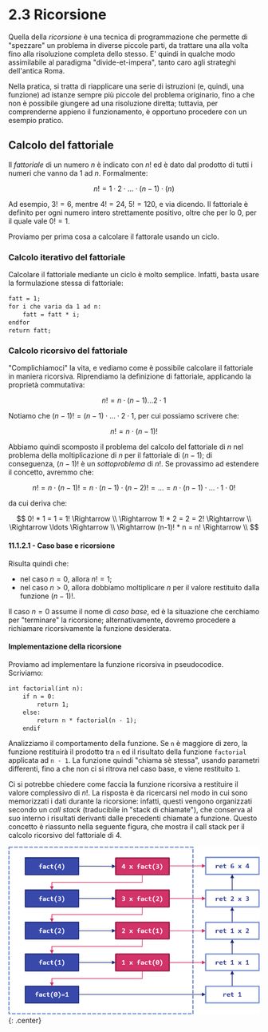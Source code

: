 # 2.3 Ricorsione

Quella della *ricorsione* è una tecnica di programmazione che permette di "spezzare" un problema in diverse piccole parti, da trattare una alla volta fino alla risoluzione completa dello stesso. E' quindi in qualche modo assimilabile al paradigma "divide-et-impera", tanto caro agli strateghi dell'antica Roma.

Nella pratica, si tratta di riapplicare una serie di istruzioni (e, quindi, una funzione) ad istanze sempre più piccole del problema originario, fino a che non è possibile giungere ad una risoluzione diretta; tuttavia, per comprenderne appieno il funzionamento, è opportuno procedere con un esempio pratico.

## Calcolo del fattoriale

Il *fattoriale* di un numero $n$ è indicato con $n!$ ed è dato dal prodotto di tutti i numeri che vanno da $1$ ad $n$. Formalmente:

$$
n! = 1 \cdot 2 \cdot \ldots \cdot (n-1) \cdot (n)
$$

Ad esempio, $3! = 6$, mentre $4! = 24$, $5! = 120$, e via dicendo. Il fattoriale è definito per ogni numero intero strettamente positivo, oltre che per lo $0$, per il quale vale $0!=1$.

Proviamo per prima cosa a calcolare il fattorale usando un ciclo.

### Calcolo iterativo del fattoriale

Calcolare il fattoriale mediante un ciclo è molto semplice. Infatti, basta usare la formulazione stessa di fattoriale:

```linenums="1"
fatt = 1;
for i che varia da 1 ad n:
	fatt = fatt * i;
endfor
return fatt;
```

### Calcolo ricorsivo del fattoriale

"Complichiamoci" la vita, e vediamo come è possibile calcolare il fattoriale in maniera ricorsiva. Riprendiamo la definizione di fattoriale, applicando la proprietà commutativa:

$$
n! = n \cdot(n-1) \ldots 2 \cdot 1
$$

Notiamo che $(n - 1)! = (n - 1) \cdot \ldots \cdot 2 \cdot 1$, per cui possiamo scrivere che:

$$
n! = n \cdot (n - 1)!
$$

Abbiamo quindi scomposto il problema del calcolo del fattoriale di $n$ nel problema della moltiplicazione di $n$ per il fattoriale di $(n-1)$; di conseguenza, $(n-1)!$ è un *sottoproblema* di $n!$. Se provassimo ad estendere il concetto, avremmo che:

$$
n! = n \cdot (n-1)! = n \cdot (n-1) \cdot (n-2)! = \ldots = n \cdot (n-1) \cdot \ldots \cdot 1 \cdot 0!
$$

da cui deriva che:

$$
0! * 1 = 1 = 1! \Rightarrow \\
\Rightarrow 1! * 2 = 2 = 2! \Rightarrow \\
\Rightarrow \ldots \Rightarrow \\
\Rightarrow (n-1)! * n = n! \Rightarrow \\
$$

#### 11.1.2.1 - Caso base e ricorsione

Risulta quindi che:

* nel caso $n=0$, allora $n! = 1$;
* nel caso $n > 0$, allora dobbiamo moltiplicare $n$ per il valore restituito dalla funzione $(n-1)!$.

Il caso $n =0$ assume il nome di *caso base*, ed è la situazione che cerchiamo per "terminare" la ricorsione; alternativamente, dovremo procedere a richiamare ricorsivamente la funzione desiderata.

#### Implementazione della ricorsione

Proviamo ad implementare la funzione ricorsiva in pseudocodice. Scriviamo:

```linenums="1"
int factorial(int n):
	if n = 0:
		return 1;
	else:
		return n * factorial(n - 1);
	endif
```

Analizziamo il comportamento della funzione. Se `n` è maggiore di zero, la funzione restituirà il prodotto tra `n` ed il risultato della funzione `factorial` applicata ad `n - 1`. La funzione quindi "chiama sè stessa", usando parametri differenti, fino a che non ci si ritrova nel caso base, e viene restituito `1`.

Ci si potrebbe chiedere come faccia la funzione ricorsiva a restituire il valore complessivo di $n!$. La risposta è da ricercarsi nel modo in cui sono memorizzati i dati durante la ricorsione: infatti, questi vengono organizzati secondo un *call stack* (traducibile in "stack di chiamate"), che conserva al suo interno i risultati derivanti dalle precedenti chiamate a funzione. Questo concetto è riassunto nella seguente figura, che mostra il call stack per il calcolo ricorsivo del fattoriale di 4.

![recursion](./images/call_stack.png){: .center}

